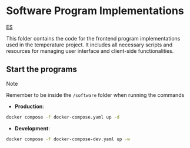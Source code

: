 # Software Program Implementations

[ES](readme_es.md)

This folder contains the code for the frontend program implementations used in the temperature project. It includes all necessary scripts and resources for managing user interface and client-side functionalities.

## Start the programs
> [!NOTE]
> Remember to be inside the `/software` folder when running the commands

- **Production**: 
```bash
docker compose -f docker-compose.yaml up -d
```
- **Development**: 
```bash
docker compose -f docker-compose-dev.yaml up -w
```